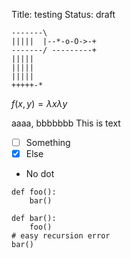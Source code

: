 Title: testing
Status: draft

```{.kroki type="svgbob"}
-------\
|||||  |--*-o-O->-+
-------/ ---------+
|||||
|||||
|||||
+++++-*
```

$f(x,y)=\lambda x\lambda y$

aaaa, bbbbbbb This is text

* [ ] Something
* [X] Else
* No dot

```py3
def foo():
    bar()

def bar():
    foo()
# easy recursion error
bar()
```
